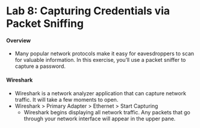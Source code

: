 # Lab 8: Capturing Credentials via Packet Sniffing

#### Overview
- Many popular network protocols make it easy for eavesdroppers to scan for valuable information. In this exercise, you’ll use a packet sniffer to capture a password.

#### Wireshark
- Wireshark is a network analyzer application that can capture network traffic. It will take a few moments to open.
- Wireshark > Primary Adapter > Ethernet > Start Capturing
    - Wireshark begins displaying all network traffic. Any packets that go through your network interface will appear in the upper pane.